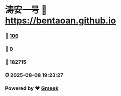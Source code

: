 # 涛安一号 :link: https://bentaoan.github.io 
### :page_facing_up: [106](https://bentaoan.github.io/tag.html) 
### :speech_balloon: 0 
### :hibiscus: 182715 
### :alarm_clock: 2025-08-08 19:23:27 
### Powered by :heart: [Gmeek](https://github.com/Meekdai/Gmeek)
